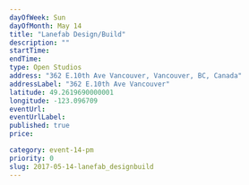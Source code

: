 ```yaml
---
dayOfWeek: Sun
dayOfMonth: May 14
title: "Lanefab Design/Build"
description: ""
startTime: 
endTime: 
type: Open Studios
address: "362 E.10th Ave Vancouver, Vancouver, BC, Canada"
addressLabel: "362 E.10th Ave Vancouver"
latitude: 49.2619690000001
longitude: -123.096709
eventUrl: 
eventUrlLabel: 
published: true
price: 

category: event-14-pm
priority: 0
slug: 2017-05-14-lanefab_designbuild
---
```

